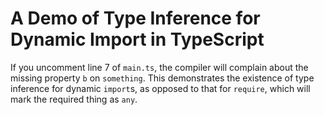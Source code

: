# A Demo of Type Inference for Dynamic Import in TypeScript

If you uncomment line 7 of `main.ts`, the compiler will complain about the missing property `b` on `something`. This demonstrates the existence of type inference for dynamic `import`s, as opposed to that for `require`, which will mark the required thing as `any`.